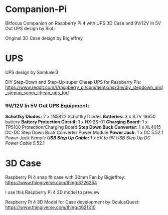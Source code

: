 # Companion-Pi
Bitfocus Companion on Raspberry Pi 4 with UPS 3D Case 
and 9V/12V In 5V Out UPS design 
by RioLi

Original 3D Case design by Bigjeffrey


# UPS
UPS design by Samkalel3

DIY Step-Down and Step-Up super Cheap UPS for Raspberry Pis: https://www.reddit.com/r/raspberry_pi/comments/nsx3le/diy_stepdown_and_stepup_super_cheap_ups_for/

### 9V/12V In 5V Out UPS Equipment:

**Schottky Diodes:** 2 x 1N5822 Schottky Diodes
**Batteries:** 3 x 3.7V 18650 battery
**Battery Protection Circuit:** 1 x HX-2S-01
**Charging Board:** 1 x TP5100 Protection/Charging Board
**Step Down Buck Converter:** 1 x XL4015 DC-DC Step Down Buck Converter Power Module
**Power Jack:** 1 x DC 5.5*2.1 Power Jack Female
**USB Step Up Cable:** 1 x 5V to 9V USB Step Up DC Power Cable 5.5*2.1



# 3D Case
Raspberry Pi 4 snap fit case with 30mm Fan by Bigjeffrey:
https://www.thingiverse.com/thing:3726254

I use this Raspberry Pi 4 3D model to preview 

Raspberry Pi 4 3D Model for Case development by OculusQuest:
https://www.thingiverse.com/thing:4621310
